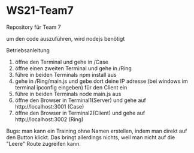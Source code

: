 # WS21-Team7

Repository für Team 7

um den code auszuführen, wird nodejs benötigt

Betriebsanleitung

1. öffne den Terminal und gehe in /Case
2. öffne einen zweiten Terminal und gehe in /Ring
3. führe in beiden Terminals npm install aus
4. gehe in /Ring/main.js und gebe dort deine IP adresse (bei windows im terminal ipconfig eingeben) für den Client ein
5. führe in beiden Terminals node main.js aus
6. öffne den Browser in Terminal1(Server) und gehe auf http://localhost:3001 (Case)
7. öffne den Browser in Terminal2(Client) und gehe auf http://localhost:3002 (Ring)

Bugs:
man kann ein Training ohne Namen erstellen, indem man direkt auf den Button klickt. Das bringt allerdings nichts, weil man nicht auf die "Leere" Route zugreifen kann.
